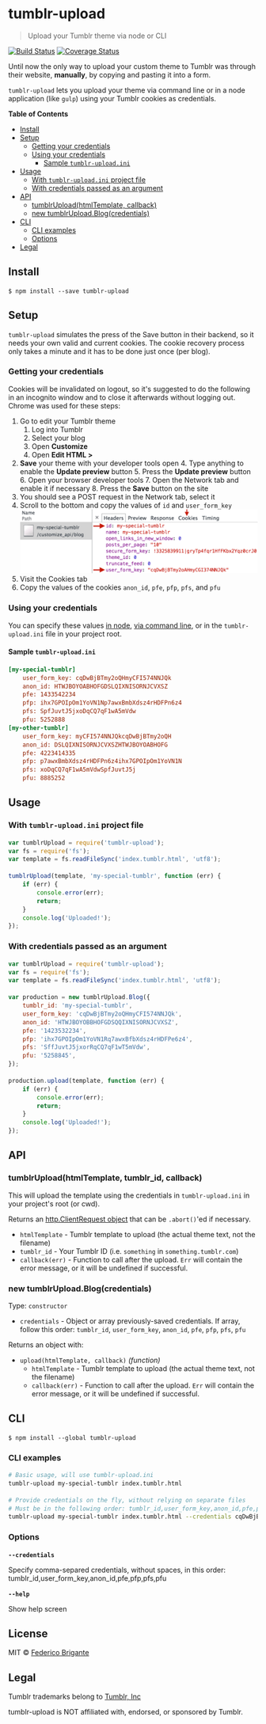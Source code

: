 # tumblr-upload

> Upload your Tumblr theme via node or CLI

[![Build Status](https://travis-ci.org/fregante/tumblr-upload.svg?branch=master)](https://travis-ci.org/fregante/tumblr-upload)
[![Coverage Status](https://coveralls.io/repos/fregante/tumblr-upload/badge.svg)](https://coveralls.io/r/fregante/tumblr-upload)

Until now the only way to upload your custom theme to Tumblr was through their website, **manually**, by copying and pasting it into a form.

`tumblr-upload` lets you upload your theme via command line or in a node application (like `gulp`) using your Tumblr cookies as credentials.

<!-- START doctoc generated TOC please keep comment here to allow auto update -->
<!-- DON'T EDIT THIS SECTION, INSTEAD RE-RUN doctoc TO UPDATE -->
**Table of Contents**

- [Install](#install)
- [Setup](#setup)
  - [Getting your credentials](#getting-your-credentials)
  - [Using your credentials](#using-your-credentials)
    - [Sample `tumblr-upload.ini`](#sample-tumblr-upload-ini)
- [Usage](#usage)
  - [With `tumblr-upload.ini` project file](#with-tumblr-upload-ini-project-file)
  - [With credentials passed as an argument](#with-credentials-passed-as-an-argument)
- [API](#api)
  - [tumblrUpload(htmlTemplate, callback)](#tumblruploadhtmltemplate-callback)
  - [new tumblrUpload.Blog(credentials)](#new-tumblruploadblogcredentials)
- [CLI](#cli)
  - [CLI examples](#cli-examples)
  - [Options](#options)
- [Legal](#legal)

<!-- END doctoc generated TOC please keep comment here to allow auto update -->


## Install

```
$ npm install --save tumblr-upload
```

## Setup

`tumblr-upload` simulates the press of the Save button in their backend, so it needs your own valid and current cookies. The cookie recovery process only takes a minute and it has to be done just once (per blog).

### Getting your credentials

Cookies will be invalidated on logout, so it's suggested to do the following in an incognito window and to close it afterwards without logging out. Chrome was used for these steps:

1. Go to edit your Tumblr theme
	1. Log into Tumblr
	2. Select your blog
	3. Open **Customize**
	3. Open **Edit HTML >**
2. **Save** your theme with your developer tools open
	4. Type anything to enable the **Update preview** button
	5. Press the **Update preview** button
	6. Open your browser developer tools
	7. Open the Network tab and enable it if necessary
	8. Press the **Save** button on the site
3. You should see a POST request in the Network tab, select it
4. Scroll to the bottom and copy the values of `id` and `user_form_key`
  ![Network tab, headers](media/network-tab.png)
5. Visit the Cookies tab
6. Copy the values of the cookies `anon_id`, `pfe`, `pfp`, `pfs`, and `pfu`

### Using your credentials

You can specify these values [in node](#with-credentials-passed-as-an-argument), [via command line](#cli-examples), or in the `tumblr-upload.ini` file in your project root.

#### Sample `tumblr-upload.ini`

```ini
[my-special-tumblr]
	user_form_key: cqDwBjBTmy2oQHmyCFI574NNJQk
	anon_id: HTWJBOYOABHOFGDSLQIXNISORNJCVXSZ
	pfe: 1433542234
	pfp: ihx7GPOIpOm1YoVN1Np7awxBmbXdsz4rHDFPn6z4
	pfs: SpfJuvtJ5jxoDqCQ7qF1wA5mVdw
	pfu: 5252888
[my-other-tumblr]
	user_form_key: myCFI574NNJQkcqDwBjBTmy2oQH
	anon_id: DSLQIXNISORNJCVXSZHTWJBOYOABHOFG
	pfe: 4223414335
	pfp: p7awxBmbXdsz4rHDFPn6z4ihx7GPOIpOm1YoVN1N
	pfs: xoDqCQ7qF1wA5mVdwSpfJuvtJ5j
	pfu: 8885252
```


## Usage

### With `tumblr-upload.ini` project file

```js
var tumblrUpload = require('tumblr-upload');
var fs = require('fs');
var template = fs.readFileSync('index.tumblr.html', 'utf8');

tumblrUpload(template, 'my-special-tumblr', function (err) {
	if (err) {
		console.error(err);
		return;
	}
	console.log('Uploaded!');
});
```

### With credentials passed as an argument

```js
var tumblrUpload = require('tumblr-upload');
var fs = require('fs');
var template = fs.readFileSync('index.tumblr.html', 'utf8');

var production = new tumblrUpload.Blog({
	tumblr_id: 'my-special-tumblr',
	user_form_key: 'cqDwBjBTmy2oQHmyCFI574NNJQk',
	anon_id: 'HTWJBOYOBBHOFGDSQQIXNISORNJCVXSZ',
	pfe: '1423532234',
	pfp: 'ihx7GPOIpOm1YoVN1Rq7awxBfbXdsz4rHDFPe6z4',
	pfs: 'SffJuvtJ5jxorRqCQ7qF1wT5mVdw',
	pfu: '5258845',
});

production.upload(template, function (err) {
	if (err) {
		console.error(err);
		return;
	}
	console.log('Uploaded!');
});
```


## API


### tumblrUpload(htmlTemplate, tumblr_id, callback)

This will upload the template using the credentials in `tumblr-upload.ini` in your project's root (or cwd).

Returns an [http.ClientRequest object](https://nodejs.org/api/http.html#http_class_http_clientrequest) that can be `.abort()`'ed if necessary.

- `htmlTemplate` - Tumblr template to upload (the actual theme text, not the filename)
- `tumblr_id` - Your Tumblr ID (i.e. `something` in `something.tumblr.com`)
- `callback(err)` - Function to call after the upload. `Err` will contain the error message, or it will be undefined if successful.

### new tumblrUpload.Blog(credentials)

Type: `constructor`

- `credentials` - Object or array previously-saved credentials. If array, follow this order: `tumblr_id`, `user_form_key`, `anon_id`, `pfe`, `pfp`, `pfs`, `pfu`

Returns an object with:

* `upload(htmlTemplate, callback)` *(function)*
	+ `htmlTemplate` - Tumblr template to upload (the actual theme text, not the filename)
	+ `callback(err)` - Function to call after the upload. `Err` will contain the error message, or it will be undefined if successful.


## CLI

```
$ npm install --global tumblr-upload
```

### CLI examples

```sh
# Basic usage, will use tumblr-upload.ini
tumblr-upload my-special-tumblr index.tumblr.html

# Provide credentials on the fly, without relying on separate files
# Must be in the following order: tumblr_id,user_form_key,anon_id,pfe,pfp,pfs,pfu
tumblr-upload my-special-tumblr index.tumblr.html --credentials cqDwBjBTmy2oQHmyCFI574NNJQk,HTWJBOYOBBHOFGDSQQIXNISORNJCVXSZ,1423532234,ihx7GPOIpOm1YoVN1Rq7awxBfbXdsz4rHDFPe6z4,SffJuvtJ5jxorRqCQ7qF1wT5mVdw,5258845
```

### Options

**`--credentials`**

Specify comma-separed credentials, without spaces, in this order: tumblr_id,user_form_key,anon_id,pfe,pfp,pfs,pfu

**`--help`**

Show help screen

## License

MIT © [Federico Brigante](https://bfred.it)

## Legal

Tumblr trademarks belong to [Tumblr, Inc](https://www.tumblr.com/)

tumblr-upload is NOT affiliated with, endorsed, or sponsored by Tumblr.

